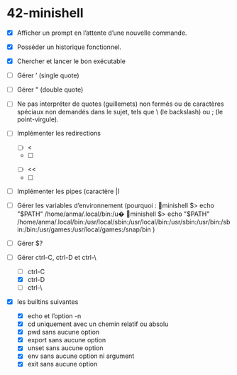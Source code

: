 # 42-minishell

- [x] Afficher un prompt en l’attente d’une nouvelle commande.  
- [x] Posséder un historique fonctionnel.  
- [x] Chercher et lancer le bon exécutable 
    
- [ ] Gérer ’ (single quote)  
- [ ] Gérer " (double quote)  
- [ ] Ne pas interpréter de quotes (guillemets) non fermés ou de caractères spéciaux non
demandés dans le sujet, tels que \ (le backslash) ou ; (le point-virgule).
  
- [ ] Implémenter les redirections  
	- [ ] <   
	- [ ] >  
	- [ ] <<  
	- [ ] >>  
  
- [ ] Implémenter les pipes (caractère |)  
  
- [ ] Gérer les variables d’environnement  (pourquoi : 🌸minishell $> echo "$PATH"
/home/anma/.local/bin:/u�
🌸minishell $> echo "$PATH"
/home/anma/.local/bin:/usr/local/sbin:/usr/local/bin:/usr/sbin:/usr/bin:/sbin:/bin:/usr/games:/usr/local/games:/snap/bin
)
- [ ] Gérer $?  
  
- [ ] Gérer ctrl-C, ctrl-D et ctrl-\  
	- [ ] ctrl-C  
	- [x] ctrl-D  
	- [ ] ctrl-\  
  
- [x] les builtins suivantes
	- [x] echo et l’option -n  
	- [x] cd uniquement avec un chemin relatif ou absolu  
	- [x] pwd sans aucune option  
	- [x] export sans aucune option  
	- [x] unset sans aucune option  
	- [x] env sans aucune option ni argument  
	- [x] exit sans aucune option  
